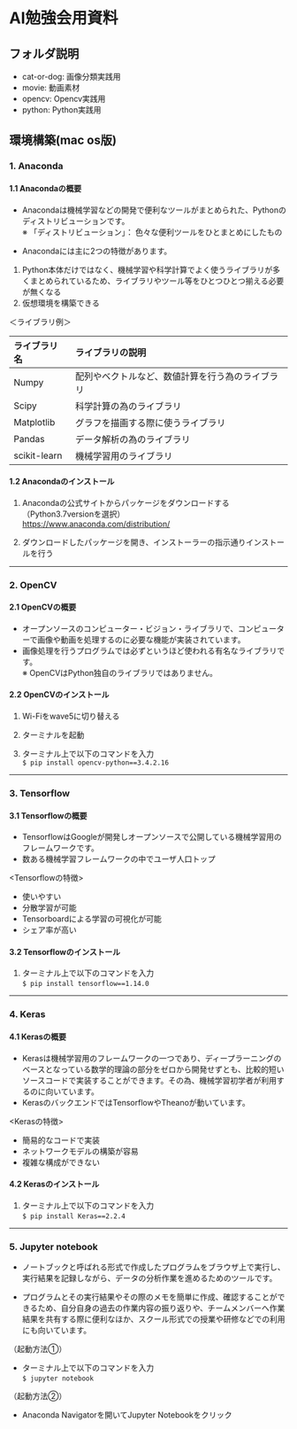 # AI勉強会用資料

## フォルダ説明
* cat-or-dog: 画像分類実践用
* movie: 動画素材
* opencv: Opencv実践用
* python: Python実践用

## 環境構築(mac os版)

### 1. Anaconda
#### 1.1 Anacondaの概要
* Anacondaは機械学習などの開発で便利なツールがまとめられた、Pythonのディストリビューションです。  
※ 「ディストリビューション」： 色々な便利ツールをひとまとめにしたもの  

* Anacondaには主に2つの特徴があります。  

1. Python本体だけではなく、機械学習や科学計算でよく使うライブラリが多くまとめられているため、ライブラリやツール等をひとつひとつ揃える必要が無くなる  
2. 仮想環境を構築できる

＜ライブラリ例＞  

|ライブラリ名|ライブラリの説明|
|:---|:---|
|Numpy|配列やベクトルなど、数値計算を行う為のライブラリ|
|Scipy|科学計算の為のライブラリ|
|Matplotlib|グラフを描画する際に使うライブラリ|
|Pandas|データ解析の為のライブラリ|
|scikit-learn|機械学習用のライブラリ|  

#### 1.2 Anacondaのインストール
1. Anacondaの公式サイトからパッケージをダウンロードする （Python3.7versionを選択）  
https://www.anaconda.com/distribution/  

2. ダウンロードしたパッケージを開き、インストーラーの指示通りインストールを行う   

---

### 2. OpenCV
#### 2.1 OpenCVの概要
* オープンソースのコンピューター・ビジョン・ライブラリで、コンピューターで画像や動画を処理するのに必要な機能が実装されています。  
* 画像処理を行うプログラムでは必ずというほど使われる有名なライブラリです。  
※ OpenCVはPython独自のライブラリではありません。  

#### 2.2 OpenCVのインストール
1. Wi-Fiをwave5に切り替える  

2. ターミナルを起動  

3. ターミナル上で以下のコマンドを入力  
`$ pip install opencv-python==3.4.2.16`  

---

### 3. Tensorflow
#### 3.1 Tensorflowの概要
* TensorflowはGoogleが開発しオープンソースで公開している機械学習用のフレームワークです。  
* 数ある機械学習フレームワークの中でユーザ人口トップ  

<Tensorflowの特徴>  
* 使いやすい  
* 分散学習が可能  
* Tensorboardによる学習の可視化が可能  
* シェア率が高い  

#### 3.2 Tensorflowのインストール
1. ターミナル上で以下のコマンドを入力  
`$ pip install tensorflow==1.14.0`  

---

### 4. Keras
#### 4.1 Kerasの概要
* Kerasは機械学習用のフレームワークの一つであり、ディープラーニングのベースとなっている数学的理論の部分をゼロから開発せずとも、比較的短いソースコードで実装することができます。その為、機械学習初学者が利用するのに向いています。  
* KerasのバックエンドではTensorflowやTheanoが動いています。  

<Kerasの特徴>  
* 簡易的なコードで実装  
* ネットワークモデルの構築が容易  
* 複雑な構成ができない  

#### 4.2 Kerasのインストール
1. ターミナル上で以下のコマンドを入力  
`$ pip install Keras==2.2.4`  

---

### 5. Jupyter notebook
* ノートブックと呼ばれる形式で作成したプログラムをブラウザ上で実行し、実行結果を記録しながら、データの分析作業を進めるためのツールです。  

* プログラムとその実行結果やその際のメモを簡単に作成、確認することができるため、自分自身の過去の作業内容の振り返りや、チームメンバーへ作業結果を共有する際に便利なほか、スクール形式での授業や研修などでの利用にも向いています。  

（起動方法①）  
* ターミナル上で以下のコマンドを入力  
`$ jupyter notebook`  

（起動方法②）  
* Anaconda Navigatorを開いてJupyter Notebookをクリック  
